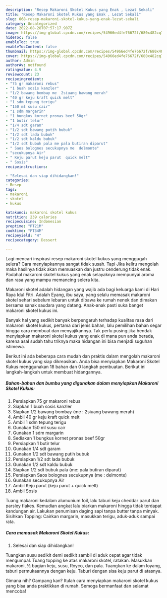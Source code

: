 ```yaml
---
description: "Resep Makaroni Skotel Kukus yang Enak , Lezat Sekali"
title: "Resep Makaroni Skotel Kukus yang Enak , Lezat Sekali"
slug: 668-resep-makaroni-skotel-kukus-yang-enak-lezat-sekali
category: Uncategorized
date: 2022-08-28T07:57:17.907Z
image: https://img-global.cpcdn.com/recipes/54966ed4fe76672f/680x482cq70/makaroni-skotel-kukus-foto-resep-utama.jpg
hideToc: false
enableToc: true
enableTocContent: false
thumbnail: https://img-global.cpcdn.com/recipes/54966ed4fe76672f/680x482cq70/makaroni-skotel-kukus-foto-resep-utama.jpg
cover: https://img-global.cpcdn.com/recipes/54966ed4fe76672f/680x482cq70/makaroni-skotel-kukus-foto-resep-utama.jpg
author: Admin
authorAv: notfound
ratingvalue: 4.9
reviewcount: 23
recipeingredient:
- "75 gr makaroni rebus"
- "1 buah sosis kanzler"
- "1/2 bawang bombay me  2siuang bawang merah"
- "40 gr keju kraft quick melt"
- "1 sdm tepung terigu"
- "150 ml susu cair"
- "1 sdm margarin"
- "1 bungkus kornet pronas beef 50gr"
- "1 butir telur"
- "1/4 sdt garam"
- "1/2 sdt bawang putih bubuk"
- "1/2 sdt lada bubuk"
- "1/2 sdt kaldu bubuk"
- "1/2 sdt bubuk pala me pala butiran diparut"
- " Saos bolognes secukupnya me  delmonte"
- "secukupnya Air"
- " Keju parut keju parut  quick melt"
- " Sosis"
recipeinstructions:

- "Selesai dan siap dihidangkan!"
categories:
- Resep
tags:
- makaroni
- skotel
- kukus

katakunci: makaroni skotel kukus 
nutrition: 239 calories
recipecuisine: Indonesian
preptime: "PT21M"
cooktime: "PT34M"
recipeyield: "4"
recipecategory: Dessert

---
```



Lagi mencari inspirasi resep makaroni skotel kukus yang menggugah selera? Cara menyiapkannya sangat tidak susah. Tapi Jika keliru mengolah maka hasilnya tidak akan memuaskan dan justru cenderung tidak enak. Padahal makaroni skotel kukus yang enak selayaknya mempunyai aroma dan rasa yang mampu memancing selera kita.


Makaroni skotel adalah hidangan yang wajib ada bagi keluarga kami di Hari Raya Idul Fitri. Adalah Eyang, ibu saya, yang selalu memasak makaroni skotel sehari sebelum lebaran untuk dibawa ke rumah nenek dan dimakan bersama sanak saudara yang datang. Anak-anak pasti suka banget makaroni skotel kukus ini.

Banyak hal yang sedikit banyak berpengaruh terhadap kualitas rasa dari makaroni skotel kukus, pertama dari jenis bahan, lalu pemilihan bahan segar hingga cara membuat dan menyajikannya. Tak perlu pusing jika hendak menyiapkan makaroni skotel kukus yang enak di mana pun anda berada, karena asal sudah tahu triknya maka hidangan ini bisa menjadi suguhan istimewa.


Berikut ini ada beberapa cara mudah dan praktis dalam mengolah makaroni skotel kukus yang siap dikreasikan. Anda bisa menyiapkan Makaroni Skotel Kukus menggunakan 18 bahan dan 0 langkah pembuatan. Berikut ini langkah-langkah untuk membuat hidangannya.

<!--inarticleads1-->

##### Bahan-bahan dan bumbu yang digunakan dalam menyiapkan Makaroni Skotel Kukus:

1. Persiapkan 75 gr makaroni rebus
1. Siapkan 1 buah sosis kanzler
1. Siapkan 1/2 bawang bombay (me : 2siuang bawang merah)
1. Ambil 40 gr keju kraft quick melt
1. Ambil 1 sdm tepung terigu
1. Gunakan 150 ml susu cair
1. Gunakan 1 sdm margarin
1. Sediakan 1 bungkus kornet pronas beef 50gr
1. Persiapkan 1 butir telur
1. Gunakan 1/4 sdt garam
1. Gunakan 1/2 sdt bawang putih bubuk
1. Persiapkan 1/2 sdt lada bubuk
1. Gunakan 1/2 sdt kaldu bubuk
1. Siapkan 1/2 sdt bubuk pala (me: pala butiran diparut)
1. Persiapkan  Saos bolognes secukupnya (me : delmonte)
1. Gunakan secukupnya Air
1. Ambil  Keju parut (keju parut + quick melt)
1. Ambil  Sosis


Tuang makaroni kedalam alumunium foil, lalu taburi keju cheddar parut dan parsley flakes. Kemudian angkat lalu biarkan makaroni hingga tidak terdapat kandungan air. Lakukan penumisan daging sapi tanpa butter tanpa minyak. Sisihkan Topping: Cairkan margarin, masukkan terigu, aduk-aduk sampai rata. 

<!--inarticleads2-->

##### Cara memasak Makaroni Skotel Kukus:


1. Selesai dan siap dihidangkan!

Tuangkan susu sedikit demi sedikit sambil di aduk cepat agar tidak mengumpal. Tuang topping ke atas makaroni skotel, ratakan. Masukkan makaroni, ½ bagian keju, susu, Royco, dan pala. Tuangkan ke dalam loyang, taburi permukaannya dengan keju. Taburi dengan sisa keju parut di atasnya. 

Gimana nih? Gampang kan? Itulah cara menyiapkan makaroni skotel kukus yang bisa anda praktikkan di rumah. Semoga bermanfaat dan selamat mencoba!
